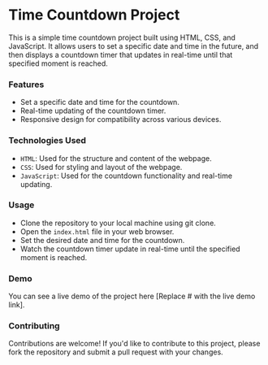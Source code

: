 # Time Countdown Project
This is a simple time countdown project built using HTML, CSS, and JavaScript. It allows users to set a specific date and time in the future, and then displays a countdown timer that updates in real-time until that specified moment is reached.

### Features
* Set a specific date and time for the countdown.
* Real-time updating of the countdown timer.
* Responsive design for compatibility across various devices.

### Technologies Used
* `HTML`: Used for the structure and content of the webpage.
* `CSS`: Used for styling and layout of the webpage. 
* `JavaScript`: Used for the countdown functionality and real-time updating.

### Usage
* Clone the repository to your local machine using git clone.
* Open the `index.html` file in your web browser.
* Set the desired date and time for the countdown.
* Watch the countdown timer update in real-time until the specified moment is reached.

### Demo
You can see a live demo of the project here [Replace # with the live demo link].


### Contributing
Contributions are welcome! If you'd like to contribute to this project, please fork the repository and submit a pull request with your changes.
